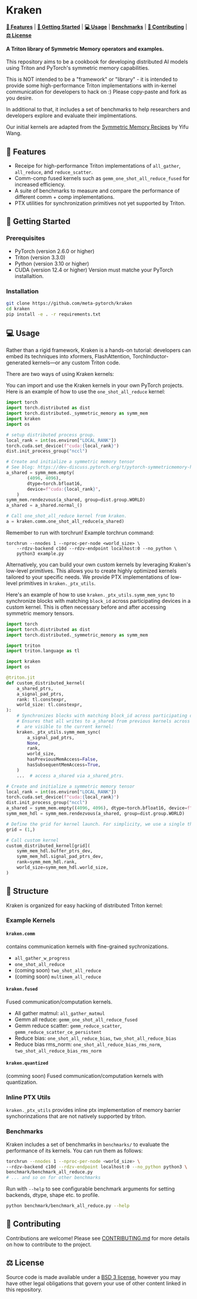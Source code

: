 # Kraken

[**🎯 Features**](#-features) | [**🚀 Getting Started**](#-getting-started) | [**💻 Usage**](#-usage) | [**Benchmarks**](#-benchmarks) | [**🤝 Contributing**](#-contributing) | [**⚖️ License**](#️-license)

#### A Triton library of Symmetric Memory operators and examples.

</div>
This repository aims to be a cookbook for developing distributed AI models using Triton and PyTorch's symmetric memory capabilities. 

This is NOT intended to be a "framework" or "library" - it is intended to provide some high-performance Triton implementations with in-kernel communication for developers to hack on :) Please copy-paste and fork as you desire.


In additional to that, it includes a set of benchmarks to help researchers and developers explore and evaluate their implmentations. 

Our initial kernels are adapted from the [Symmetric Memory Recipes](https://github.com/yifuwang/symm-mem-recipes) by Yifu Wang.

## 🎯 Features
- Receipe for high-performance Triton implementations of `all_gather`, `all_reduce`, and `reduce_scatter`.
- Comm-comp fused kernels such as `gemm_one_shot_all_reduce_fused` for increased efficiency.
- A suite of benchmarks to measure and compare the performance of different comm + comp implementations.
- PTX utilities for synchronization primitives not yet supported by Triton. 

## 🚀 Getting Started
### Prerequisites
- PyTorch (version 2.6.0 or higher)
- Triton (version 3.3.0)
- Python (version 3.10 or higher)
- CUDA (version 12.4 or higher) Version must matche your PyTorch installaltion.

### Installation
```bash
git clone https://github.com/meta-pytorch/kraken
cd kraken
pip install -e . -r requirements.txt
```

## 💻 Usage
Rather than a rigid framework, Kraken is a hands-on tutorial: developers can embed its techniques into xformers, FlashAttention, TorchInductor-generated kernels—or any custom Triton code. 

There are two ways of using Kraken kernels: 


You can import and use the Kraken kernels in your own PyTorch projects. Here is an example of how to use the `one_shot_all_reduce` kernel:

```python
import torch
import torch.distributed as dist
import torch.distributed._symmetric_memory as symm_mem
import kraken
import os

# setup distributed process group. 
local_rank = int(os.environ["LOCAL_RANK"])
torch.cuda.set_device(f"cuda:{local_rank}")
dist.init_process_group("nccl")

# Create and initialize a symmetric memory tensor
# See blog: https://dev-discuss.pytorch.org/t/pytorch-symmetricmemory-harnessing-nvlink-programmability-with-ease/279 for symmetric memory details. 
a_shared = symm_mem.empty(
        (4096, 4096), 
        dtype=torch.bfloat16, 
        device=f"cuda:{local_rank}",
    )
symm_mem.rendezvous(a_shared, group=dist.group.WORLD)
a_shared = a_shared.normal_()

# Call one_shot_all_reduce kernel from kraken. 
a = kraken.comm.one_shot_all_reduce(a_shared)
```
Remember to run with torchrun! Example torchrun command: 
```shell
torchrun --nnodes 1 --nproc-per-node <world_size> \
    --rdzv-backend c10d --rdzv-endpoint localhost:0 --no_python \
    python3 example.py
```

Alternatively, you can build your own custom kernels by leveraging Kraken's low-level primitives. This allows you to create highly optimized kernels tailored to your specific needs. We provide PTX implementations of low-level primitives in `kraken._ptx_utils`.

Here's an example of how to use `kraken._ptx_utils.symm_mem_sync` to synchronize blocks with matching `block_id` across participating devices in a custom kernel. This is often necessary before and after accessing symmetric memory tensors.

```python
import torch
import torch.distributed as dist
import torch.distributed._symmetric_memory as symm_mem

import triton
import triton.language as tl

import kraken
import os

@triton.jit
def custom_distributed_kernel(
    a_shared_ptrs,
    a_signal_pad_ptrs,
    rank: tl.constexpr,
    world_size: tl.constexpr,
):
    # Synchronizes blocks with matching block_id across participating devices.
    # Ensures that all writes to a_shared from previous kernels across all devices
    #  are visible to the current kernel:
    kraken._ptx_utils.symm_mem_sync(
        a_signal_pad_ptrs,
        None,
        rank,
        world_size,
        hasPreviousMemAccess=False,
        hasSubsequentMemAccess=True,
    )
    ...  # access a_shared via a_shared_ptrs.

# Create and initialize a symmetric memory tensor
local_rank = int(os.environ["LOCAL_RANK"])
torch.cuda.set_device(f"cuda:{local_rank}")
dist.init_process_group("nccl")
a_shared = symm_mem.empty((4096, 4096), dtype=torch.bfloat16, device=f"cuda:{local_rank}")
symm_mem_hdl = symm_mem.rendezvous(a_shared, group=dist.group.WORLD)

# Define the grid for kernel launch. For simplicity, we use a single thread block.
grid = (1,)

# Call custom kernel
custom_distributed_kernel[grid](
    symm_mem_hdl.buffer_ptrs_dev,
    symm_mem_hdl.signal_pad_ptrs_dev,
    rank=symm_mem_hdl.rank,
    world_size=symm_mem_hdl.world_size,
)
```


## 📁 Structure
Kraken is organized for easy hacking of distributed Triton kernel: 

### Example Kernels
#### `kraken.comm`
contains communication kernels with fine-grained sychronizations. 
- `all_gather_w_progress`
- `one_shot_all_reduce`
- (coming soon) `two_shot_all_reduce`
- (coming soon) `multimem_all_reduce`
#### `kraken.fused`
Fused communication/computation kernels. 
- All gather matmul: `all_gather_matmul`
- Gemm all reduce: `gemm_one_shot_all_reduce_fused`
- Gemm reduce scatter: `gemm_reduce_scatter`, `gemm_reduce_scatter_ce_persistent`
- Reduce bias: `one_shot_all_reduce_bias`, `two_shot_all_reduce_bias`
- Reduce bias rms_norm: `one_shot_all_reduce_bias_rms_norm`, `two_shot_all_reduce_bias_rms_norm` 

#### `kraken.quantized`
(comming soon) Fused communication/computation kernels with quantization. 


### Inline PTX Utils
`kraken._ptx_utils` provides inline ptx implementation of memory barrier synchorinzations that are not natively supported by triton. 



### Benchmarks
Kraken includes a set of benchmarks in `benchmarks/` to evaluate the performance of its kernels. You can run them as follows:

```bash
torchrun --nnodes 1 --nproc-per-node <world_size> \
--rdzv-backend c10d --rdzv-endpoint localhost:0 --no_python python3 \
benchmark/benchmark_all_reduce.py 
# ... and so on for other benchmarks
```

Run with `--help` to see configurable benchmark arguments for setting backends, dtype, shape etc. to profile. 
```bash
python benchmark/benchmark_all_reduce.py --help
```


## 🤝 Contributing
Contributions are welcome! Please see [CONTRIBUTING.md](CONTRIBUTING.md) for more details on how to contribute to the project.

## ⚖️ License
Source code is made available under a [BSD 3 license](./LICENSE), however you may have other legal obligations that govern your use of other content linked in this repository.